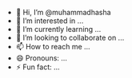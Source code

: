 - 👋 Hi, I’m @muhammadhasha
- 👀 I’m interested in ...
- 🌱 I’m currently learning ...
- 💞️ I’m looking to collaborate on ...
- 📫 How to reach me ...
- 😄 Pronouns: ...
- ⚡ Fun fact: ...

<!---
muhammadhasha/muhammadhasha is a ✨ special ✨ repository because its `README.md` (this file) appears on your GitHub profile.
You can click the Preview link to take a look at your changes.
--->
